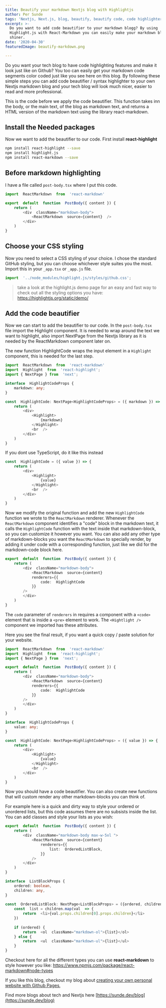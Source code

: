 ```yaml
---
title: Beautify your markdown Nextjs blog with Highlightjs
author: Per Sunde
tags: 'Nextjs, Next.js, blog, beautify, beautify code, code highlighter'
excerpt: >-
  Do you want to add code beautifier to your markdown blogg? By using
  Highlight.js with React-Markdown you can easily make your markdown blog
  shiner.
date: '2020-04-30'
featuredImage: beautify-markdown.png

---
```


Do you want your tech blog to have code highlighting features and make it look just like on Github? You too can easily get your markdown code segments color coded just like you see here on this blog. By following these simple steps you can add code beautifier / syntax highlighter to your own Nextjs markdown blog and your tech blog will look much nicer, easier to read and more professional.

This is the code before we apply the code beautifier. This function takes inn the body, or the main text, of the blog as markdown text, and returns a HTML version of the markdown text using the library react-markdown.

## Install the Needed packages
Now we want to add the beautifier to our code.
First install **react-highlight** 
```bash
npm install react-highlight --save
npm install highlight.js
npm install react-markdown --save
```

## Before markdown highlighting  
I have a file called `post-body.tsx` where I put this code.
```typescript
import  ReactMarkdown  from  'react-markdown'

export  default  function  PostBody({ content }) {
	return (
		<div  className="markdown-body">
			<ReactMarkdown  source={content}  />
		</div>
	)
}
```

## Choose your CSS styling
Now you need to select a CSS styling of your choice. I chose the standard GitHub styling, but you can choose whichever style suites you the most. Import this in your `_app.tsx` or `_app.js` file.
```js
import  '../node_modules/highlight.js/styles/github.css';
```
> take a look at the highlight.js demo page for an easy and fast way to check out all the styling options you have: 
> https://highlightjs.org/static/demo/

## Add the code beautifier
Now we can start to add the beautifier to our code. In the `post-body.tsx ` file import the Highlight component. It is needed to wrap around the text we want to highlight, also import NextPage from the Nextjs library as it is needed by the ReactMarkdown component later on.

The new function HighlightCode wraps the input element in a `Highlight` component, this is needed for the last step.
```typescript
import  ReactMarkdown  from  'react-markdown'
import  Highlight  from  'react-highlight';
import { NextPage } from  'next';

interface  HighlightCodeProps {
	markdown: any;
}

const  HighlightCode: NextPage<HighlightCodeProps> = ({ markdown }) => {
	return (
		<div>
			<Highlight>
				{markdown}
			</Highlight>
			<br  />
		</div>
	)
}
```

If you dont use TypeScript, do it like this instead
```js
const  HighlightCode = ({ value }) => {
	return (
		<div>
			<Highlight>
				{value}
			</Highlight>
			<br  />
		</div>
	)
}
```
Now we modify the original function and add the new `HighlightCode` function we wrote to the `ReactMarkdown` renderer. Whenever the `ReactMarkdown` component identifies a "code" block in the markdown text, it calls the `HighlightCode` function with the text inside that markdown-block, so you can customize it however you want.  You can also add any other type of markdown-blocks you want the `ReactMarkdown` to specially render, by adding it under code with a corresponding function, just like we did for the markdown-code block here.
```typescript
export  default  function  PostBody({ content }) {
	return (
		<div  className="markdown-body">
			<ReactMarkdown  source={content}
			renderers={{
				code:  HighlightCode
			}}
		/>
		</div>
	)
}
```
The `code` parameter of `renderers`  in requires a component with a `<code>` element that is inside a `<pre>` element to work. The `<Hightlight />` component we imported has these attributes.

Here you see the final result, if you want a quick copy / paste solution for your website.
```typescript
import  ReactMarkdown  from  'react-markdown'
import  Highlight  from  'react-highlight';
import { NextPage } from  'next';

export  default  function  PostBody({ content }) {
	return (
		<div  className="markdown-body">
			<ReactMarkdown  source={content}
			renderers={{
				code:  HighlightCode
			}}
		/>
		</div>
	)
}

interface  HighlightCodeProps {
	value: any;
}

const  HighlightCode: NextPage<HighlightCodeProps> = ({ value }) => {
	return (
		<div>
			<Highlight>
				{value}
			</Highlight>
			<br  />
		</div>
	)
}
```

Now you should have a code beautifier. 
You can also create new functions that will custom render any other markdown-blocks you can think of.

For example here is a quick and dirty way to style your ordered or unordered lists, but this code assumes there are no subsists inside the list. You can add classes and style your lists as you wish:
```typescript
export  default  function  PostBody({ content }) {
	return (
		<div  className="markdown-body max-w-5xl ">
			<ReactMarkdown  source={content}
				renderers={{
					list:  OrderedListBlock,
				}}
			/>
		</div>
	)
}

interface  ListBlockProps {
	ordered: boolean,
	children: any,
}
  
const  OrderedListBlock: NextPage<ListBlockProps> = ({ordered, children}: OrderedListBlockProps) => {
	const  list = children.map(val  => {
		return  <li>{val.props.children[0].props.children}</li>
	})
	  
	if (ordered) {
		return  <ol  className="markdown-ol">{list}</ol>
	} else {
		return  <ul  className="markdown-ul">{list}</ul>
	}
}
```
Checkout here for all the different types you can use **react-markdown** to style however you like:
https://www.npmjs.com/package/react-markdown#node-types

If you like this blog, checkout my blog about [creating your own personal website with Github Pages](https://sunde.dev/blog/How_to_create_a_free_static_website_with_Github_Pages),

Find more blogs about tech and Nextjs here [https://sunde.dev/blog](https://sunde.dev/blog)


